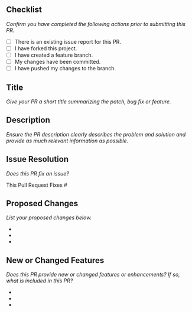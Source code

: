 ## Checklist

_Confirm you have completed the following actions prior to submitting this PR._

- [ ] There is an existing issue report for this PR.
- [ ] I have forked this project.
- [ ] I have created a feature branch.
- [ ] My changes have been committed.
- [ ] I have pushed my changes to the branch.

## Title

_Give your PR a short title summarizing the patch, bug fix or feature._

## Description

_Ensure the PR description clearly describes the problem and solution and provide as much relevant information as possible._

## Issue Resolution

_Does this PR fix an issue?_

This Pull Request Fixes #

## Proposed Changes

_List your proposed changes below._

-
-
-

## New or Changed Features

_Does this PR provide new or changed features or enhancements? If so, what is included in this PR?_

-
-
-

